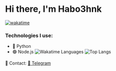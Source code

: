 # Hi there, I'm Habo3hnk
[![wakatime](https://wakatime.com/badge/user/4e575ee4-e300-492b-a828-76e4593cb6db.svg)](https://wakatime.com/@4e575ee4-e300-492b-a828-76e4593cb6db)
### Technologies I use:
- 🐍 Python
- 🟢 Node.js
![Wakatime Languages](https://wakatime.com/share/@habo3hnk/your-lang-chart-id.svg)
![Top Langs](https://github-readme-stats.vercel.app/api/top-langs/?username=habo3hnk&layout=compact&theme=radical)

📡 Contact: [📨 Telegram](https://t.me/your_username)

